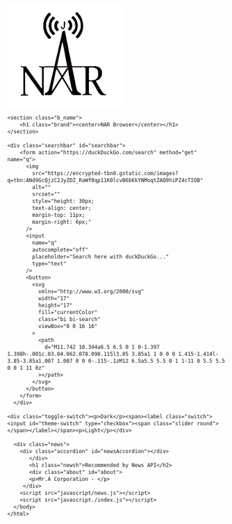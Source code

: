 <html lang="en">
<head>
    <meta charset="utf-8">
    <meta name="viewport" content="
    width=device-width, initinal-scale=1">
    <title>NAR Browser</title>
    <link rel="stylesheet" type="text/css" href="style/style.css">
    <link rel="icon" href="image/NAR-NBG.png" type="image/x-icon">
</head>

<body>
    <section class="logo-and-brand">
        <img
        class="NAR-logo"
        src="image/NAR-NBG.png"
        alt="NARlogo">
    </section> 
   
    <section class="b_name">
        <h1 class="brand"><center>NAR Browser</center></h1> 
    </section>
    
    <div class="searchbar" id="searchbar">
        <form action="https://duckDuckGo.com/search" method="get" name="q">
          <img
            src="https://encrypted-tbn0.gstatic.com/images?q=tbn:ANd9GcQjzC2JyZDZ_RaWf0qp11K0lcvB6b6kYNMoqtZAQ9hiPZ4cTIOB"
            alt=""
            srcset=""
            style="height: 30px;
            text-align: center;
            margin-top: 11px;
            margin-right: 6px;"
          />
          <input
            name="q"
            autocomplete="off"
            placeholder="Search here with duckDuckGo..."
            type="text"
          />
          <button>
            <svg
              xmlns="http://www.w3.org/2000/svg"
              width="17"
              height="17"
              fill="currentColor"
              class="bi bi-search"
              viewBox="0 0 16 16"
            >
              <path
                d="M11.742 10.344a6.5 6.5 0 1 0-1.397 1.398h-.001c.03.04.062.078.098.115l3.85 3.85a1 1 0 0 0 1.415-1.414l-3.85-3.85a1.007 1.007 0 0 0-.115-.1zM12 6.5a5.5 5.5 0 1 1-11 0 5.5 5.5 0 0 1 11 0z"
              ></path>
            </svg>
          </button>
        </form>
      </div>

    <div class="toggle-switch"><p>Dark</p><span><label class="switch"><input id="theme-switch" type="checkbox"><span class="slider round"></span></label></span><p>Light</p></div>
    
      <div class="news">
        <div class="accordion" id="newsAccordion"></div>
           </div>
           <h1 class="newsh">Recommended by News API</h2>
           <div class="about" id="about">
           <p>Mr.A Corporation - </p>
         </div>
        <script src="javascript/news.js"></script>
        <script src="javascript./index.js"></script>
      </body>
    </html>
